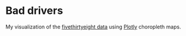 # Bad drivers 
My visualization of the [fivethirtyeight data](https://github.com/fivethirtyeight/data/tree/master/bad-drivers) using [Plotly](https://plot.ly/python/) choropleth maps.

